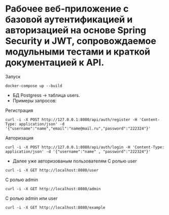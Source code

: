 #  Рабочее веб-приложение с базовой аутентификацией и авторизацией на основе Spring Security и JWT, сопровождаемое модульными тестами и краткой документацией к API.

Запуск
 ```shell
docker-compose up --build
```

* БД Postgress -> таблица users.
* Примеры запросов:
 
Регистрация 
```shell
curl -i -X POST http://127.0.0.1:8080/api/auth/register -H 'Content-Type: application/json' -d '{"username":"name","email":"name@mail.ru","password":"222324"}'
```
Авторизация
```shell
curl -i -X POST http://127.0.0.1:8080/api/auth/login -H 'Content-Type: application/json' -d '{"username":"name" , "password":"222324"}'
```
* Далее уже авторизованым пользователям
С ролью user
```shell
curl -i -X GET http://localhost:8080/user
```
С ролью admin
 ```shell
curl -i -X GET http://localhost:8080/admin
``` 
С ролью admin или user
```shell
curl -i -X GET http://localhost:8080/example
```
 